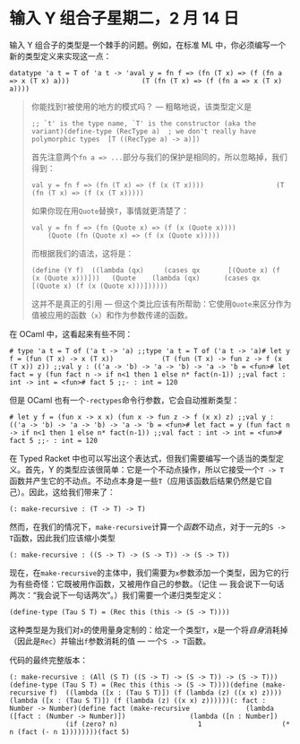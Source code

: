 # 输入 Y 组合子星期二，2 月 14 日

输入 Y 组合子的类型是一个棘手的问题。例如，在标准 ML 中，你必须编写一个新的类型定义来实现这一点：

```
datatype 'a t = T of 'a t -> 'aval y = fn f => (fn (T x) => (f (fn a => x (T x) a)))                  (T (fn (T x) => (f (fn a => x (T x) a))))
```

> 你能找到`T`被使用的地方的模式吗？ — 粗略地说，该类型定义是
> 
> ```
> ;; `t' is the type name, `T' is the constructor (aka the variant)(define-type (RecType a)  ; we don't really have polymorphic types  [T ((RecType a) -> a)])
> ```
> 
> 首先注意两个`fn a => ...`部分与我们的保护是相同的，所以忽略掉，我们得到：
> 
> ```
> val y = fn f => (fn (T x) => (f (x (T x))))                  (T (fn (T x) => (f (x (T x)))))
> ```
> 
> 如果你现在用`Quote`替换`T`，事情就更清楚了：
> 
> ```
> val y = fn f => (fn (Quote x) => (f (x (Quote x))))                  (Quote (fn (Quote x) => (f (x (Quote x)))))
> ```
> 
> 而根据我们的语法，这将是：
> 
> ```
> (define (Y f)  ((lambda (qx)     (cases qx       [(Quote x) (f (x (Quote x)))]))   (Quote    (lambda (qx)      (cases qx        [(Quote x) (f (x (Quote x)))])))))
> ```
> 
> 这并不是真正的引用 — 但这个类比应该有所帮助：它使用`Quote`来区分作为值被应用的函数（`x`）和作为参数传递的函数。

在 OCaml 中，这看起来有些不同：

```
# type 'a t = T of ('a t -> 'a) ;;type 'a t = T of ('a t -> 'a)# let y f = (fun (T x) -> x (T x))            (T (fun (T x) -> fun z -> f (x (T x)) z)) ;;val y : (('a -> 'b) -> 'a -> 'b) -> 'a -> 'b = <fun># let fact = y (fun fact n -> if n<1 then 1 else n* fact(n-1)) ;;val fact : int -> int = <fun># fact 5 ;;- : int = 120
```

但是 OCaml 也有一个`-rectypes`命令行参数，它会自动推断类型：

```
# let y f = (fun x -> x x) (fun x -> fun z -> f (x x) z) ;;val y : (('a -> 'b) -> 'a -> 'b) -> 'a -> 'b = <fun># let fact = y (fun fact n -> if n<1 then 1 else n* fact(n-1)) ;;val fact : int -> int = <fun># fact 5 ;;- : int = 120
```

在 Typed Racket 中也可以写出这个表达式，但我们需要编写一个适当的类型定义。首先，Y 的类型应该很简单：它是一个不动点操作，所以它接受一个`T -> T`函数并产生它的不动点。不动点本身是一些`T`（应用该函数后结果仍然是它自己）。因此，这给我们带来了：

```
(: make-recursive : (T -> T) -> T)
```

然而，在我们的情况下，`make-recursive`计算一个*函数*不动点，对于一元的`S -> T`函数，因此我们应该缩小类型

```
(: make-recursive : ((S -> T) -> (S -> T)) -> (S -> T))
```

现在，在`make-recursive`的主体中，我们需要为`x`参数添加一个类型，因为它的行为有些奇怪：它既被用作函数，又被用作自己的参数。（记住 — 我会说下一句话两次：“我会说下一句话两次”。）我们需要一个递归类型定义：

```
(define-type (Tau S T) = (Rec this (this -> (S -> T))))
```

这种类型是为我们对`x`的使用量身定制的：给定一个类型`T`，`x`是一个将*自身*消耗掉（因此是`Rec`）并输出`f`参数消耗的值 — 一个`S -> T`函数。

代码的最终完整版本：

```
(: make-recursive : (All (S T) ((S -> T) -> (S -> T)) -> (S -> T)))(define-type (Tau S T) = (Rec this (this -> (S -> T))))(define (make-recursive f)  ((lambda ([x : (Tau S T)]) (f (lambda (z) ((x x) z))))   (lambda ([x : (Tau S T)]) (f (lambda (z) ((x x) z))))))(: fact : Number -> Number)(define fact (make-recursive              (lambda ([fact : (Number -> Number)])                (lambda ([n : Number])                  (if (zero? n)                    1                    (* n (fact (- n 1))))))))(fact 5)
```
